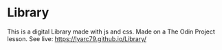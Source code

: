 # Library
This is a digital Library made with js and css. Made on a The Odin Project lesson.
See live: https://lyarc79.github.io/Library/
